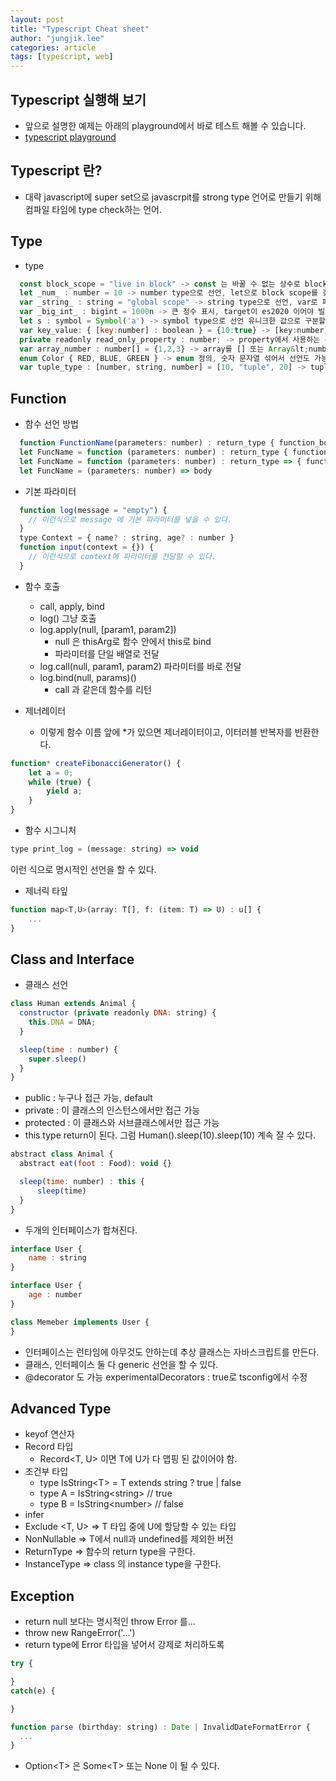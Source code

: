 ```yaml
---
layout: post
title: "Typescript Cheat sheet"
author: "jungjik.lee"
categories: article
tags: [typescript, web]
---
```


## Typescript 실행해 보기
 - 앞으로 설명한 예제는 아래의 playground에서 바로 테스트 해볼 수 있습니다.
 - [typescript playground](https://www.typescriptlang.org/play)

## Typescript 란?
 - 대략 javascript에 super set으로 javascrpit를 strong type 언어로 만들기 위해 컴파일 타임에 type check하는 언어.

## Type
- type
~~~javascript
  const block_scope = "live in block" -> const 는 바꿀 수 없는 상수로 block scope를 갖는다.
  let _num_ : number = 10 -> number type으로 선언, let으로 block scope를 갖는다.
  var _string_ : string = "global scope" -> string type으로 선언, var로 파일 내에서 global scope를 갖는다.
  var _big_int_ : bigint = 1000n -> 큰 정수 표시, target이 es2020 이어야 빌드 된다.
  let s : symbol = Symbol('a') -> symbol type으로 선언 유니크한 값으로 구분할 수 있게 한다. 주로 key에 사용
  var key_value: { [key:number] : boolean } = {10:true} -> [key:number] : boolean -> number type key에 boolean type 값의 dict
  private readonly read_only_property : number; -> property에서 사용하는 const
  var array_number : number[] = {1,2,3} -> array를 [] 또는 Array&lt;number&gt; 로 type 정의
  enum Color { RED, BLUE, GREEN } -> enum 정의, 숫자 문자열 섞어서 선언도 가능
  var tuple_type : [number, string, number] = [10, "tuple", 20] -> tuple로 선언 가능
~~~

## Function
- 함수 선언 방법
~~~javascript
  function FunctionName(parameters: number) : return_type { function_body }
  let FuncName = function (parameters: number) : return_type { function_body }
  let FuncName = function (parameters: number) : return_type => { function_body } -> arrow function 허용
  let FuncName = (parameters: number) => body
~~~

- 기본 파라미터
~~~javascript
  function log(message = "empty") {
    // 이런식으로 message 에 기본 파라미터를 넣을 수 있다.
  }
  type Context = { name? : string, age? : number }
  function input(context = {}) {
    // 이런식으로 context에 파라미터를 전달할 수 있다.
  }
~~~

- 함수 호출
  * call, apply, bind
  * log() 그냥 호출
  * log.apply(null, [param1, param2])
    * null 은 thisArg로 함수 안에서 this로 bind
    * 파라미터를 단일 배열로 전달
  * log.call(null, param1, param2)
    파라미터를 바로 전달
  * log.bind(null, params)()
    * call 과 같은데 함수를 리턴

- 제너레이터
  * 이렇게 함수 이름 앞에 *가 있으면 제너레이터이고, 이터러블 반복자를 반환한다.
~~~javascript
function* createFibonacciGenerator() {
    let a = 0;
    while (true) {
        yield a;
    }
}
~~~

- 함수 시그니처
~~~javascript
type print_log = (message: string) => void
~~~
이런 식으로 명시적인 선언을 할 수 있다.

- 제너릭 타잎
~~~javascript
function map<T,U>(array: T[], f: (item: T) => U) : u[] {
    ...
}
~~~

## Class and Interface

- 클래스 선언
~~~javascript
class Human extends Animal {
  constructor (private readonly DNA: string) {
    this.DNA = DNA;
  }

  sleep(time : number) {
    super.sleep()
  }
}
~~~

- public : 누구나 접근 가능, default
- private : 이 클래스의 인스턴스에서만 접근 가능
- protected : 이 클래스와 서브클래스에서만 접근 가능
- this type return이 된다. 그럼 Human().sleep(10).sleep(10) 계속 잘 수 있다.
~~~javascript
abstract class Animal {
  abstract eat(foot : Food): void {}

  sleep(time: number) : this {
      sleep(time)
  }
}
~~~

- 두개의 인터페이스가 합쳐진다.
~~~javascript
interface User {
    name : string
}

interface User {
    age : number
}

class Memeber implements User {
}
~~~

- 인터페이스는 런타임에 아무것도 안하는데 추상 클래스는 자바스크립트를 만든다.
- 클래스, 인터페이스 둘 다 generic 선언을 할 수 있다.
- @decorator 도 가능 experimentalDecorators : true로 tsconfig에서 수정

## Advanced Type
- keyof 연산자
- Record 타입
  - Record&lt;T, U&gt; 이면 T에 U가 다 맵핑 된 값이어야 함.
- 조건부 타입
  - type IsString&lt;T&gt; = T extends string ? true | false
  - type A = IsString&lt;string&gt; // true
  - type B = IsString&lt;number&gt; // false
- infer
- Exclude <T, U> => T 타입 중에 U에 할당할 수 있는 타입
- NonNullable <T> => T에서 null과 undefined를 제외한 버전
- ReturnType <F> => 함수의 return type을 구한다.
- InstanceType <C> => class 의 instance type을 구한다.

## Exception
- return null 보다는 명시적인 throw Error 를...
- throw new RangeError('...')
- return type에 Error 타입을 넣어서 강제로 처리하도록
~~~javascript
try {

}
catch(e) {

}

function parse (birthday: string) : Date | InvalidDateFormatError {
  ...
}
~~~

- Option&lt;T&gt; 은 Some&lt;T&gt; 또는 None 이 될 수 있다.
